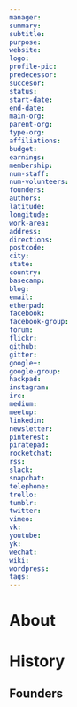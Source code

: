 ```yaml
---
manager: 
summary: 
subtitle: 
purpose: 
website: 
logo: 
profile-pic: 
predecessor: 
succesor: 
status: 
start-date: 
end-date: 
main-org: 
parent-org: 
type-org: 
affiliations: 
budget: 
earnings: 
membership: 
num-staff: 
num-volunteers: 
founders: 
authors: 
latitude: 
longitude: 
work-area: 
address: 
directions: 
postcode: 
city: 
state: 
country: 
basecamp: 
blog: 
email: 
etherpad: 
facebook: 
facebook-group: 
forum: 
flickr: 
github: 
gitter: 
google+: 
google-group: 
hackpad: 
instagram: 
irc: 
medium: 
meetup: 
linkedin: 
newsletter: 
pinterest: 
piratepad: 
rocketchat: 
rss: 
slack: 
snapchat: 
telephone: 
trello: 
tumblr: 
twitter: 
vimeo: 
vk: 
youtube: 
yk: 
wechat: 
wiki: 
wordpress: 
tags: 
---
```


# About

# History

## Founders
